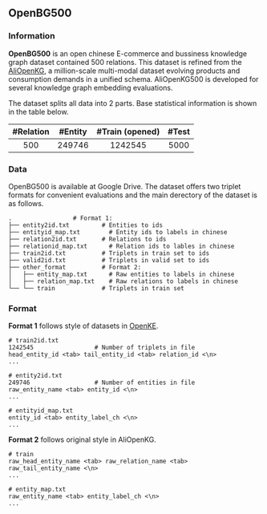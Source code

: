 ## OpenBG500

### Information

**OpenBG500** is an open chinese E-commerce and bussiness knowledge graph dataset contained 500 relations. This dataset is refined from the [AliOpenKG](https://kg.alibaba.com/), a million-scale multi-modal dataset evolving products and consumption demands in a unified schema. AliOpenKG500 is developed for several knowledge graph embedding evaluations.

The dataset splits all data into 2 parts. Base statistical information is shown in the table below.

| #Relation | #Entity | #Train (opened) | #Test  |
| :-------: | :-----: | :-------------: | :----: |
|    500    | 249746  |     1242545     |  5000  |

### Data

OpenBG500 is available at Google Drive. The dataset offers two triplet formats for convenient evaluations and the main derectory of the dataset is as follows.

```
.	              # Format 1: 
├── entity2id.txt         # Entities to ids
├── entityid_map.txt        # Entity ids to labels in chinese
├── relation2id.txt       # Relations to ids
├── relationid_map.txt      # Relation ids to lables in chinese
├── train2id.txt          # Triplets in train set to ids
├── valid2id.txt          # Triplets in valid set to ids
├── other_format          # Format 2: 
│   ├── entity_map.txt      # Raw entities to labels in chinese
│   ├── relation_map.txt    # Raw relations to labels in chinese
└── └── train             # Triplets in train set
```

### Format

**Format 1** follows style of datasets in [OpenKE](https://github.com/thunlp/OpenKE). 

```
# train2id.txt
1242545					# Number of triplets in file
head_entity_id <tab> tail_entity_id <tab> relation_id <\n>
...

# entity2id.txt
249746					# Number of entities in file
raw_entity_name <tab> entity_id <\n>
...

# entityid_map.txt
entity_id <tab> entity_label_ch <\n>
...
```

**Format 2** follows original style in AliOpenKG. 

```
# train
raw_head_entity_name <tab> raw_relation_name <tab> raw_tail_entity_name <\n>
...

# entity_map.txt
raw_entity_name <tab> entity_label_ch <\n>
...
```


